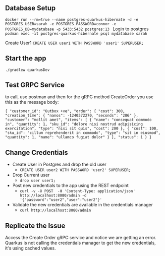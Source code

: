 ## Database Setup

`docker run --rm=true --name postgres-quarkus-hibernate -d -e POSTGRES_USER=sarah -e POSTGRES_PASSWORD=connor -e POSTGRES_DB=mydatabase -p 5433:5432 postgres:13
`
Login to postgres 
`podman exec -it postgres-quarkus-hibernate psql mydatabase sarah`

Create User1
`CREATE USER user1 WITH PASSWORD 'user1' SUPERUSER;`

## Start the app
`./gradlew quarkusDev`


## Test GRPC Service
to call, use postman and then for the gRPC method CreateOrder you use this as the message body:

`
{
"customer_id": "Outbox +ve",
"order": {
"cost": 300,
"creation_time": {
"nanos": -1240372270,
"seconds": "286"
},
"customer": "mollit amet",
"items": [
{
"name": "consequat commodo in",
"quantity": 1,
"sku_id": "dolore nisi nostrud adipisicing exercitation",
"type": "nisi sit quis",
"cost": 200
},
{
"cost": 100,
"sku_id": "cillum reprehenderit in commodo",
"type": "sit in eiusmod",
"quantity": 1,
"name": "ullamco fugiat dolor"
}
],
"status": 1
}
}
`

## Change Credentials

- Create User in Postgres and drop the old user
  - `CREATE USER user2 WITH PASSWORD 'user2' SUPERUSER;`
- Drop Current user
  - `drop user user1;`
- Post new credentials to the app using the REST endpoint
  - `curl -v -X POST  -H 'Content-Type: application/json' http://localhost:8080/admin -d '{"password":"user2","user":"user2"}'`
- Validate the new credentials are available in the credentials manager
  - `curl http://localhost:8080/admin`

## Replicate the Issue
Access the Create Order gRPC service and notice we are getting an error. Quarkus is not calling the credentials manager to get the new credentials, it's using cached values. 